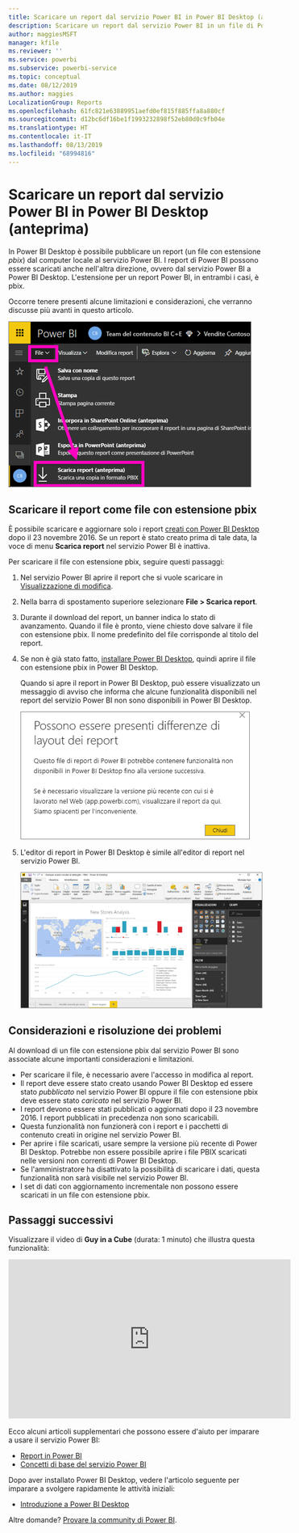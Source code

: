 ```yaml
---
title: Scaricare un report dal servizio Power BI in Power BI Desktop (anteprima)
description: Scaricare un report dal servizio Power BI in un file di Power BI Desktop
author: maggiesMSFT
manager: kfile
ms.reviewer: ''
ms.service: powerbi
ms.subservice: powerbi-service
ms.topic: conceptual
ms.date: 08/12/2019
ms.author: maggies
LocalizationGroup: Reports
ms.openlocfilehash: 61fc821e63889951aefd0ef815f885ffa8a880cf
ms.sourcegitcommit: d12bc6df16be1f1993232898f52eb80d0c9fb04e
ms.translationtype: HT
ms.contentlocale: it-IT
ms.lasthandoff: 08/13/2019
ms.locfileid: "68994816"
---
```

# <a name="download-a-report-from-the-power-bi-service-to-power-bi-desktop-preview"></a>Scaricare un report dal servizio Power BI in Power BI Desktop (anteprima)
In Power BI Desktop è possibile pubblicare un report (un file con estensione *pbix*) dal computer locale al servizio Power BI. I report di Power BI possono essere scaricati anche nell'altra direzione, ovvero dal servizio Power BI a Power BI Desktop. L'estensione per un report Power BI, in entrambi i casi, è pbix.

Occorre tenere presenti alcune limitazioni e considerazioni, che verranno discusse più avanti in questo articolo.

![Elenco a discesa File](media/service-export-to-pbix/power-bi-file-export.png)

## <a name="download-the-report-as-a-pbix-file"></a>Scaricare il report come file con estensione pbix

È possibile scaricare e aggiornare solo i report [creati con Power BI Desktop](guided-learning/publishingandsharing.yml?tutorial-step=2) dopo il 23 novembre 2016. Se un report è stato creato prima di tale data, la voce di menu **Scarica report** nel servizio Power BI è inattiva.

Per scaricare il file con estensione pbix, seguire questi passaggi:

1. Nel servizio Power BI aprire il report che si vuole scaricare in [Visualizzazione di modifica](https://docs.microsoft.com/power-bi/service-interact-with-a-report-in-editing-view).

2. Nella barra di spostamento superiore selezionare **File > Scarica report**.
   
3. Durante il download del report, un banner indica lo stato di avanzamento. Quando il file è pronto, viene chiesto dove salvare il file con estensione pbix. Il nome predefinito del file corrisponde al titolo del report.
   
4. Se non è già stato fatto, [installare Power BI Desktop](desktop-get-the-desktop.md), quindi aprire il file con estensione pbix in Power BI Desktop.
   
    Quando si apre il report in Power BI Desktop, può essere visualizzato un messaggio di avviso che informa che alcune funzionalità disponibili nel report del servizio Power BI non sono disponibili in Power BI Desktop.
   
    ![Finestra di dialogo di avviso](media/service-export-to-pbix/power-bi-export-to-pbix_2.png)

5. L'editor di report in Power BI Desktop è simile all'editor di report nel servizio Power BI.  
   
    ![Editor di report di Power BI Desktop](media/service-export-to-pbix/power-bi-desktop.png)

## <a name="considerations-and-troubleshooting"></a>Considerazioni e risoluzione dei problemi
Al download di un file con estensione pbix dal servizio Power BI sono associate alcune importanti considerazioni e limitazioni.

* Per scaricare il file, è necessario avere l'accesso in modifica al report.
* Il report deve essere stato creato usando Power BI Desktop ed essere stato *pubblicato* nel servizio Power BI oppure il file con estensione pbix deve essere stato *caricato* nel servizio Power BI.
* I report devono essere stati pubblicati o aggiornati dopo il 23 novembre 2016. I report pubblicati in precedenza non sono scaricabili.
* Questa funzionalità non funzionerà con i report e i pacchetti di contenuto creati in origine nel servizio Power BI.
* Per aprire i file scaricati, usare sempre la versione più recente di Power BI Desktop. Potrebbe non essere possibile aprire i file PBIX scaricati nelle versioni non correnti di Power BI Desktop.
* Se l'amministratore ha disattivato la possibilità di scaricare i dati, questa funzionalità non sarà visibile nel servizio Power BI.
* I set di dati con aggiornamento incrementale non possono essere scaricati in un file con estensione pbix.

## <a name="next-steps"></a>Passaggi successivi
Visualizzare il video di **Guy in a Cube** (durata: 1 minuto) che illustra questa funzionalità:

<iframe width="560" height="315" src="https://www.youtube.com/embed/ymWqU5jiUl0" frameborder="0" allowfullscreen></iframe>

Ecco alcuni articoli supplementari che possono essere d'aiuto per imparare a usare il servizio Power BI:

* [Report in Power BI](consumer/end-user-reports.md)
* [Concetti di base del servizio Power BI](service-basic-concepts.md)

Dopo aver installato Power BI Desktop, vedere l'articolo seguente per imparare a svolgere rapidamente le attività iniziali:

* [Introduzione a Power BI Desktop](desktop-getting-started.md)

Altre domande? [Provare la community di Power BI](http://community.powerbi.com/).

